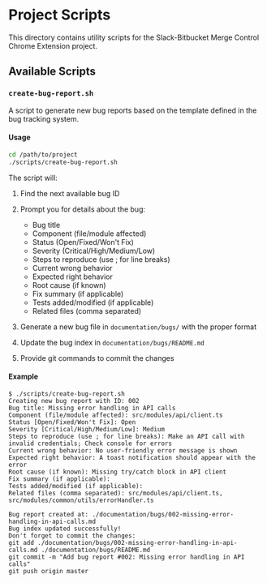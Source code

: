 # Project Scripts

This directory contains utility scripts for the Slack-Bitbucket Merge Control Chrome Extension project.

## Available Scripts

### `create-bug-report.sh`

A script to generate new bug reports based on the template defined in the bug tracking system.

#### Usage

```bash
cd /path/to/project
./scripts/create-bug-report.sh
```

The script will:

1. Find the next available bug ID
2. Prompt you for details about the bug:
   - Bug title
   - Component (file/module affected)
   - Status (Open/Fixed/Won't Fix)
   - Severity (Critical/High/Medium/Low)
   - Steps to reproduce (use ; for line breaks)
   - Current wrong behavior
   - Expected right behavior
   - Root cause (if known)
   - Fix summary (if applicable)
   - Tests added/modified (if applicable)
   - Related files (comma separated)

3. Generate a new bug file in `documentation/bugs/` with the proper format
4. Update the bug index in `documentation/bugs/README.md`
5. Provide git commands to commit the changes

#### Example

```
$ ./scripts/create-bug-report.sh
Creating new bug report with ID: 002
Bug title: Missing error handling in API calls
Component (file/module affected): src/modules/api/client.ts
Status [Open/Fixed/Won't Fix]: Open
Severity [Critical/High/Medium/Low]: Medium
Steps to reproduce (use ; for line breaks): Make an API call with invalid credentials; Check console for errors
Current wrong behavior: No user-friendly error message is shown
Expected right behavior: A toast notification should appear with the error
Root cause (if known): Missing try/catch block in API client
Fix summary (if applicable): 
Tests added/modified (if applicable): 
Related files (comma separated): src/modules/api/client.ts, src/modules/common/utils/errorHandler.ts

Bug report created at: ./documentation/bugs/002-missing-error-handling-in-api-calls.md
Bug index updated successfully!
Don't forget to commit the changes:
git add ./documentation/bugs/002-missing-error-handling-in-api-calls.md ./documentation/bugs/README.md
git commit -m "Add bug report #002: Missing error handling in API calls"
git push origin master
```
